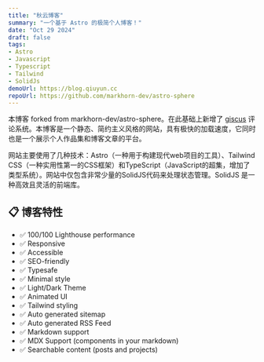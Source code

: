 ```yaml
---
title: "秋云博客"
summary: "一个基于 Astro 的极简个人博客！"
date: "Oct 29 2024"
draft: false
tags:
- Astro
- Javascript
- Typescript
- Tailwind
- SolidJs
demoUrl: https://blog.qiuyun.cc
repoUrl: https://github.com/markhorn-dev/astro-sphere
---
```


本博客 forked from markhorn-dev/astro-sphere。在此基础上新增了 [giscus](https://giscus.app/zh-CN) 评论系统。本博客是一个静态、简约主义风格的网站，具有极快的加载速度，它同时也是一个展示个人作品集和博客文章的平台。

网站主要使用了几种技术：Astro（一种用于构建现代web项目的工具）、Tailwind CSS（一种实用性第一的CSS框架）和TypeScript（JavaScript的超集，增加了类型系统）。网站中仅包含非常少量的SolidJS代码来处理状态管理。SolidJS 是一种高效且灵活的前端库。 


## 📋 博客特性

- ✅ 100/100 Lighthouse performance
- ✅ Responsive
- ✅ Accessible
- ✅ SEO-friendly
- ✅ Typesafe
- ✅ Minimal style
- ✅ Light/Dark Theme
- ✅ Animated UI
- ✅ Tailwind styling
- ✅ Auto generated sitemap
- ✅ Auto generated RSS Feed
- ✅ Markdown support
- ✅ MDX Support (components in your markdown)
- ✅ Searchable content (posts and projects)

